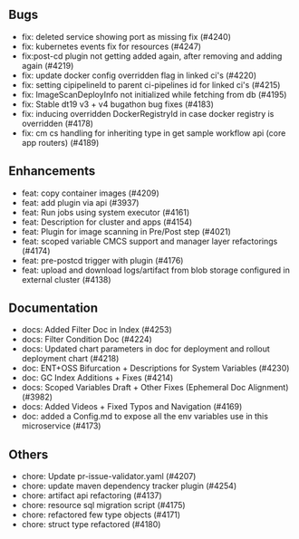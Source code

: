 ## Bugs
- fix: deleted service showing port as missing fix (#4240)
- fix: kubernetes events fix for resources (#4247)
- fix:post-cd plugin not getting added again, after removing and adding again (#4219)
- fix: update docker config overridden flag in linked ci's (#4220)
- fix: setting cipipelineId to parent ci-pipelines id for linked ci's (#4215)
- fix: ImageScanDeployInfo not initialized while fetching from db (#4195)
- fix: Stable dt19 v3 + v4 bugathon bug fixes (#4183)
- fix: inducing overridden DockerRegistryId in case docker registry is overridden (#4178)
- fix: cm cs handling for inheriting type in get sample workflow api (core app routers) (#4189)
## Enhancements
- feat: copy container images (#4209)
- feat: add plugin via api (#3937)
- feat: Run jobs using system executor (#4161)
- feat: Description for cluster and apps (#4154)
- feat: Plugin for image scanning in Pre/Post step (#4021)
- feat: scoped variable CMCS support and manager layer refactorings (#4174)
- feat: pre-postcd trigger with plugin (#4176)
- feat: upload and download logs/artifact from blob storage configured in external cluster (#4138)
## Documentation
- docs: Added Filter Doc in Index (#4253)
- docs: Filter Condition Doc (#4224)
- docs: Updated chart parameters in doc for deployment and rollout deployment chart (#4218)
- doc: ENT+OSS Bifurcation + Descriptions for System Variables (#4230)
- doc: GC Index Additions + Fixes (#4214)
- docs: Scoped Variables Draft + Other Fixes (Ephemeral Doc Alignment) (#3982)
- docs: Added Videos + Fixed Typos and Navigation (#4169)
- doc: added a Config.md to expose all the env variables use in this microservice (#4173)
## Others
- chore: Update pr-issue-validator.yaml (#4207)
- chore: update maven dependency tracker plugin (#4254)
- chore: artifact api refactoring (#4137)
- chore: resource sql migration script (#4175)
- chore: refactored few type objects (#4171)
- chore: struct type refactored (#4180)
